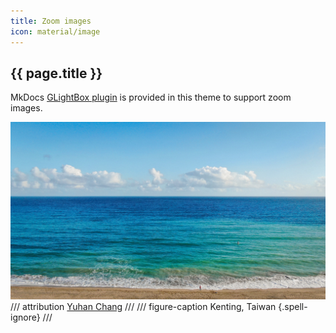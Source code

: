 ```yaml
---
title: Zoom images
icon: material/image
---
```


## {{ page.title }}

MkDocs [GLightBox plugin](https://blueswen.github.io/mkdocs-glightbox/) is provided in this theme
to support zoom images.

![Kenting, Taiwan](img/yuhan-chang-kenting.jpg)
/// attribution
[Yuhan Chang](https://unsplash.com/photos/ROWXoqmqyjk)
///
/// figure-caption
Kenting, Taiwan
{.spell-ignore}
///

